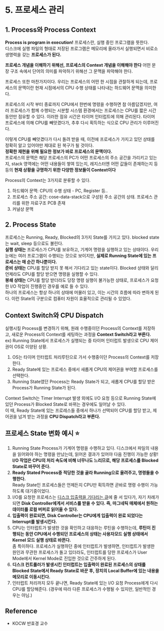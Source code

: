 # 5. 프로세스 관리
## 1. Process와 Process Context
**Process is program in execution!** 프로세스란, 실행 중인 프로그램을 뜻한다. <br>
디스크에 실행 파일의 형태로 저장된 프로그램은 메모리에 올라가서 실행되면서 비로소 생명력을 갖는 **프로세스가 된다.** <br>

**프로세스 개념을 이해하기 위해선, 프로세스의 Context 개념을 이해해야 한다** 어떤 문장 구조 속에서 단어의 의미를 파악하기 위해선 그 문맥을 파악해야 한다.

프로세스 또한 마찬가지이다. 우리는 프로세스의 어떤 한 시점을 관찰하게 되는데, 프로세스의 문맥이란 현재 시점에서의 CPU 수행 상태를 나타내는 하드웨어 문맥을 의미한다. <Br>

프로세스의 시작 부터 종료까지 CPU에서 한번에 명령을 수행하면 참 아름답겠지만, 여러 프로세스가 함께 수행되는 시분할 시스템 환경에서는 프로세스는 CPU를 짧은 시간동안만 점유할 수 있다. 이러한 점유 시간은 타이머 인터럽트에 의해 관리된다. 타이머 프로세스에 의해 CPU를 빼앗겼다가, 추후 다시 획득하는 식으로 CPU 관리가 이루어진다. <br>

이렇게 CPU를 빼앗겼다가 다시 돌려 받을 때, 이전에 프로세스가 가지고 있던 상태를 정확히 알고 있어야만 제대로 된 복구가 될 것이다. <br>
**정확한 재현을 위해 필요한 정보가 바로 프로세스의 문맥이다.** <br> 
프로세스의 문맥은 해당 프로세스의 PC가 어떤 프로세스의 주소 공간을 가리키고 있는지, stack 영역에는 어떤 내용들이 쌓여 있는지, 레지스터엔 어떤 값들이 존재하는지 등등의 **현재 상황을 규명하기 위한 다양한 정보들이 Context이다** <br>

Process의 Context는 3가지로 분류할 수 있다.
1. 하드웨어 문맥: CPU의 수행 상태 - PC, Register 등..
2. 프로세스 주소 공간: cose-data-stack으로 구성된 주소 공간의 상태. 프로세스 관리를 위한 자료구조 PCB 존재
3. 커널상 문맥

## 2. Process State
프로세스는 Running, Ready, Blocked의 3가지 State를 가지고 있다. blocked state는 wait, sleep 등으로도 불린다. <br>
**실행 상태는** 프로세스가 CPU를 보유하고, 기계어 명령을 실행하고 있는 상태이다. 우리 눈에는 여러 프로그램이 수행되는 것으로 보이지만, **실제로 Running State에 있는 프로세스는 매 순간 하나뿐이다.** <br>
**준비 상태는** CPU를 할당 받지 못 해서 기다리고 있는 state이다. Blocked 상태와 달리 언제라도 CPU를 할당 받으면 명령을 실행할 수 있다. <br>
**봉쇄 상태는** CPU를 할당 받더라도 당장 명령 실행이 불가능한 상태로, 프로세스가 요청한 I/O 작업이 진행중인 경우를 예로 들 수 있다. <br>
하나의 프로세스는 항상 하나의 상태에 머물러 있고, 이는 시간의 흐름에 따라 변하게 된다. 이런 State의 구분으로 컴퓨터 자원이 효율적으로 관리될 수 있었다. <br>

## Context Switch와 CPU Dispatch
실행시킬 Process를 변경하기 위해, 원래 수행중이던 Process의 Context를 저장하고, 새로운 Process의 Context를 세팅하는 과정을 **Context Switch라고 부른다.** <br>
ex) Running State에서 프로세스가 실행되는 중 타이머 인터럽트 발생으로 CPU 제어권이 OS로 이양된 상황.
1. OS는 타이머 인터럽트 처리루틴으로 가서 수행중이던 Process의 Context를 저장한다.
2. Ready State에 있는 프로세스 중에서 새롭게 CPU의 제어권을 부여할 프로세스를 선택한다.
3. Running State였던 Process는 Ready State가 되고, 새롭게 CPU를 할당 받은 Process가 Running State가 된다.

Context Switch는 Timer Interrupt 발생 외에도 I/O 요청 등으로 Running State에 있던 Process가 Blocked State로 바뀌는 경우에도 일어날 수 있다. <Br>
이 때, Ready State에 있는 프로레스들 중에서 하나가 선택되어 CPU를 할당 받고, 제어권을 넘겨 받는 과정을 **CPU Dispatch라고 부른다.**

## 프로세스 State 변화 예시 :star:
1. Running State Process가 기계어 명령을 수행하고 있다. 디스크에서 파일의 내용을 읽어와야 하는 명령을 만났는데, 읽어온 결과가 있어야 다음 진행이 가능한 상황! <br> **I/O 작업은 CPU의 처리 속도에 비해 너무나도 느리므로, 해당 프로세스를 Blocked State로 바꾸어 준다.**
2. **Ready Stated Process중 적당한 것을 골라 Running으로 올려주고, 명령들을 수행한다.** <br> Ready State인 프로세스들은 언제든지 CPU만 획득하면 곧바로 명령 수행이 가능하도록 대기중이었다.
3. I/O를 요청한 프로세스는 <U>디스크 입출력을 기다리는 큐</U>에 줄 서 있다가, 자기 차례가 되면 **Disk Controller에게서 서비스를 받을 수 있다. 즉, 마그네틱 매체에서 원하는 데이터를 로컬 버퍼로 읽어올 수 있다.**
4. **입출력이 완료되면, Disk Controller는 CPU에게 입출력이 완료 되었다는 Interrupt를 발생시킨다.** 
5. CPU는 인터럽트가 발생한 것을 확인하고 대응하는 루틴을 수행하는데, **루틴이 진행되는 동안 CPU에서 수행되던 프로세스의 상태는 사용자모드 실행 상태에서 Kernel 모드 실행 상태로 바뀐다.** <br> 좀 특이하다. 프로세스가 실행하던 중에 인터럽트가 발생하면, 인터럽트가 발생한 원인과 무관한 프로세스가 돌고 있더라도, 인터럽트를 당한 프로세스가 User Mode에서 Kernel Mode로 진입한 것으로 간주하게 된다. 
6. **디스크 컨트롤러가 발생시킨 인터럽트는 입출력이 완료된 프로세스의 상태를 Blocked State에서 Ready State로 바꾼 후, 장치의 Local Buffer에 있는 내용을 메모리로 이동시킨다.**
7. 인터럽트 처리까지 모두 끝나면, Ready State에 있는 I/O 요청 Process에게 다시 CPU를 할당해준다. (경우에 따라 다른 프로세스가 수행될 수 있지만, 일반적인 경우는 아님.)

<!-- Quiz: block에서 running 바로 가나? -->

## Reference
- KOCW 반효경 교수 
